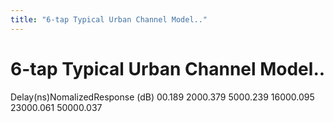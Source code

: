 ```yaml
---
title: "6-tap Typical Urban Channel Model.."
---
```

# 6-tap Typical Urban Channel Model..

  Delay(ns)NomalizedResponse (dB)  00.189  2000.379  5000.239  16000.095  23000.061  50000.037 

